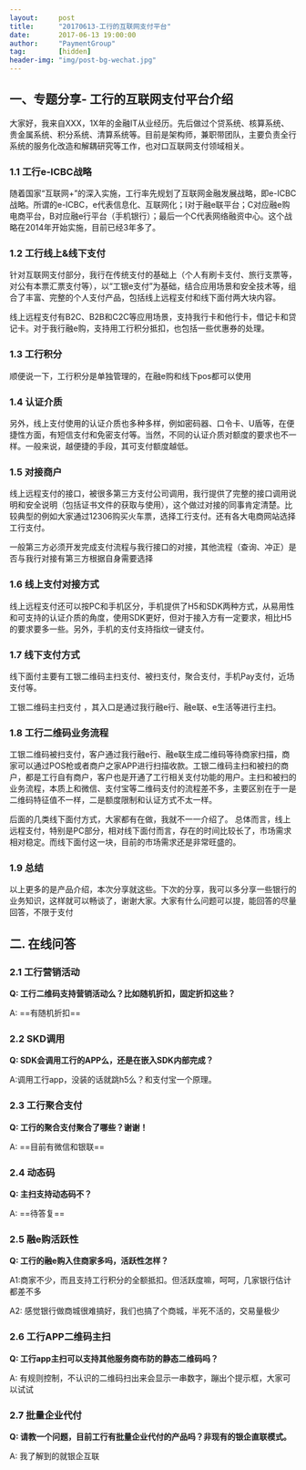 ```yaml
---                                       
layout:     post          
title:      "20170613-工行的互联网支付平台"                                         
date:       2017-06-13 19:00:00                                         
author:     "PaymentGroup"         
tag:		[hidden]                               
header-img: "img/post-bg-wechat.jpg"                                         
---       
```

  
## 一、专题分享- 工行的互联网支付平台介绍  
  
大家好，我来自XXX，1X年的金融IT从业经历。先后做过个贷系统、核算系统、贵金属系统、积分系统、清算系统等。目前是架构师，兼职带团队，主要负责全行系统的服务化改造和解耦研究等工作，也对口互联网支付领域相关。  
  
### 1.1 工行e-ICBC战略  
  
随着国家“互联网+”的深入实施，工行率先规划了互联网金融发展战略，即e-ICBC战略。所谓的e-ICBC，e代表信息化、互联网化；I对于融e联平台；C对应融e购电商平台，B对应融e行平台（手机银行）；最后一个C代表网络融资中心。这个战略在2014年开始实施，目前已经3年多了。  
  
### 1.2 工行线上&线下支付  
针对互联网支付部分，我行在传统支付的基础上（个人有刷卡支付、旅行支票等，对公有本票汇票支付等），以“工银e支付”为基础，结合应用场景和安全技术等，组合了丰富、完整的个人支付产品，包括线上远程支付和线下面付两大块内容。  
  
线上远程支付有B2C、B2B和C2C等应用场景，支持我行卡和他行卡，借记卡和贷记卡。对于我行融e购，支持用工行积分抵扣，也包括一些优惠券的处理。  
  
### 1.3 工行积分  
顺便说一下，工行积分是单独管理的，在融e购和线下pos都可以使用  
  
### 1.4 认证介质  
另外，线上支付使用的认证介质也多种多样，例如密码器、口令卡、U盾等，在便捷性方面，有短信支付和免密支付等。当然，不同的认证介质对额度的要求也不一样。一般来说，越便捷的手段，其可支付额度越低。  
  
### 1.5 对接商户  
线上远程支付的接口，被很多第三方支付公司调用，我行提供了完整的接口调用说明和安全说明（包括证书文件的获取与使用），这个做过对接的同事肯定清楚。比较典型的例如大家通过12306购买火车票，选择工行支付。还有各大电商网站选择工行支付。  
  
一般第三方必须开发完成支付流程与我行接口的对接，其他流程（查询、冲正）是否与我行对接有第三方根据自身需要选择  
  
### 1.6 线上支付对接方式  
线上远程支付还可以按PC和手机区分，手机提供了H5和SDK两种方式，从易用性和可支持的认证介质的角度，使用SDK更好，但对于接入方有一定要求，相比H5的要求要多一些。另外，手机的支付支持指纹一键支付。  
  
### 1.7 线下支付方式  
线下面付主要有工银二维码主扫支付、被扫支付，聚合支付，手机Pay支付，近场支付等。  
  
工银二维码主扫支付 ，其入口是通过我行融e行、融e联、e生活等进行主扫。  
  
### 1.8 工行二维码业务流程  
工银二维码被扫支付，客户通过我行融e行、融e联生成二维码等待商家扫描，商家可以通过POS枪或者商户之家APP进行扫描收款。工银二维码主扫和被扫的商户，都是工行自有商户，客户也是开通了工行相关支付功能的用户。主扫和被扫的业务流程，本质上和微信、支付宝等二维码支付的流程差不多，主要区别在于一是二维码特征值不一样，二是额度限制和认证方式不太一样。  
  
后面的几类线下面付方式，大家都有在做，我就不一一介绍了。 总体而言，线上远程支付，特别是PC部分，相对线下面付而言，存在的时间比较长了，市场需求相对稳定。而线下面付这一块，目前的市场需求还是非常旺盛的。  
  
### 1.9 总结  
以上更多的是产品介绍，本次分享就这些。下次的分享，我可以多分享一些银行的业务知识，这样就可以畅谈了，谢谢大家。大家有什么问题可以提，能回答的尽量回答，不限于支付  
  
## 二. 在线问答  
### 2.1 工行营销活动  
**Q: 工行二维码支持营销活动么？比如随机折扣，固定折扣这些？**  
  
A: ==有随机折扣==  
  
### 2.2 SKD调用  
**Q: SDK会调用工行的APP么，还是在嵌入SDK内部完成？**  
  
A:调用工行app，没装的话就跳h5么？和支付宝一个原理。  
  
### 2.3 工行聚合支付  
**Q: 工行的聚合支付聚合了哪些？谢谢！**  
  
A: ==目前有微信和银联==  
  
### 2.4 动态码  
**Q: 主扫支持动态码不？**  
  
A: ==待答复==  
  
### 2.5 融e购活跃性  
**Q: 工行的融e购入住商家多吗，活跃性怎样？**  
  
A1:商家不少，而且支持工行积分的全额抵扣。但活跃度嘛，呵呵，几家银行估计都差不多  
  
A2: 感觉银行做商城很难搞好，我们也搞了个商城，半死不活的，交易量极少  
  
### 2.6 工行APP二维码主扫  
**Q: 工行app主扫可以支持其他服务商布防的静态二维码吗？**  
  
A: 有规则控制，不认识的二维码扫出来会显示一串数字，蹦出个提示框，大家可以试试  
  
### 2.7 批量企业代付  
**Q: 请教一个问题，目前工行有批量企业代付的产品吗？非现有的银企直联模式。**  
  
A: 我了解到的就银企互联  
